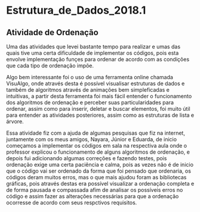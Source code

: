 
# Estrutura_de_Dados_2018.1

## Atividade de Ordenação

Uma das atividades que levei bastante tempo para realizar e umas das quais tive uma certa dificuldade de implementar os códigos, pois esta envolve implementação funçes para ordenar de acordo com as condições que cada tipo de ordenação impõe.

Algo bem interessante foi o uso de uma ferramenta online chamada VisuAlgo, onde através desta é possível visualisar estruturas de dados e também de algoritmos através de animações bem simpleficadas e intuitivas, a partir desta ferramenta foi mais fácil entender o funcionamento dos algoritmos de ordenação e perceber suas particularidades para ordenar, assim como para inserir, deletar e buscar elementos, foi muito útil para entender as atividades posteriores, assim como as estruturas de lista e árvore.

Essa atividade fiz com a ajuda de algumas pesquisas que fiz na internet, juntamente com os meus amigos, Nayara, Júnior e Eduarda, de inicio começamos a implementar os códigos em sala na respectiva aula onde o professor explicou o funcionamento de alguns algoritmos de ordenação, e depois fui adicionando algumas correções e fazendo testes, pois ordenação exige uma certa paciência e calma, pois as vezes não é de inicio que o código vai ser ordenado da forma que foi pensado que ordenaria, os códigos deram muitos erros, mas o que mais ajudou foram as bibliotecas gráficas, pois através destas era possível visualizar a ordenação completa e de forma pausada e compassada afim de analisar os possíveis erros no código e assim fazer as alterações necessárias para que a ordenação ocorresse de acordo com seus respctivos requisitos.
